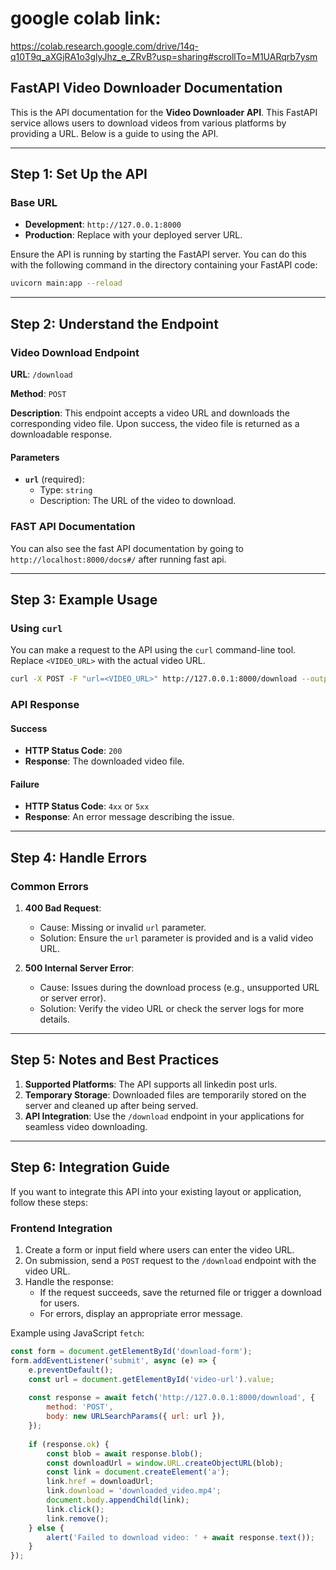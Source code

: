 # google colab link:

https://colab.research.google.com/drive/14q-q10T9q_aXGjRA1o3glyJhz_e_ZRvB?usp=sharing#scrollTo=M1UARqrb7ysm

## FastAPI Video Downloader Documentation

This is the API documentation for the **Video Downloader API**. This FastAPI service allows users to download videos from various platforms by providing a URL. Below is a guide to using the API.

---

## Step 1: Set Up the API

### Base URL
- **Development**: `http://127.0.0.1:8000`
- **Production**: Replace with your deployed server URL.

Ensure the API is running by starting the FastAPI server. You can do this with the following command in the directory containing your FastAPI code:

```bash
uvicorn main:app --reload
```

---

## Step 2: Understand the Endpoint

### Video Download Endpoint
**URL**: `/download`

**Method**: `POST`

**Description**: This endpoint accepts a video URL and downloads the corresponding video file. Upon success, the video file is returned as a downloadable response.

#### Parameters
- **`url`** (required):
  - Type: `string`
  - Description: The URL of the video to download.
 
### FAST API Documentation

You can also see the fast API documentation by going to `http://localhost:8000/docs#/` after running fast api.

---

## Step 3: Example Usage

### Using `curl`
You can make a request to the API using the `curl` command-line tool. Replace `<VIDEO_URL>` with the actual video URL.

```bash
curl -X POST -F "url=<VIDEO_URL>" http://127.0.0.1:8000/download --output downloaded_video.mp4
```

### API Response
#### Success
- **HTTP Status Code**: `200`
- **Response**: The downloaded video file.

#### Failure
- **HTTP Status Code**: `4xx` or `5xx`
- **Response**: An error message describing the issue.

---

## Step 4: Handle Errors

### Common Errors
1. **400 Bad Request**:
   - Cause: Missing or invalid `url` parameter.
   - Solution: Ensure the `url` parameter is provided and is a valid video URL.

2. **500 Internal Server Error**:
   - Cause: Issues during the download process (e.g., unsupported URL or server error).
   - Solution: Verify the video URL or check the server logs for more details.

---

## Step 5: Notes and Best Practices

1. **Supported Platforms**: The API supports all linkedin post urls.
2. **Temporary Storage**: Downloaded files are temporarily stored on the server and cleaned up after being served.
3. **API Integration**: Use the `/download` endpoint in your applications for seamless video downloading.

---

## Step 6: Integration Guide

If you want to integrate this API into your existing layout or application, follow these steps:

### **Frontend Integration**
1. Create a form or input field where users can enter the video URL.
2. On submission, send a `POST` request to the `/download` endpoint with the video URL.
3. Handle the response:
   - If the request succeeds, save the returned file or trigger a download for users.
   - For errors, display an appropriate error message.

Example using JavaScript `fetch`:

```javascript
const form = document.getElementById('download-form');
form.addEventListener('submit', async (e) => {
    e.preventDefault();
    const url = document.getElementById('video-url').value;
    
    const response = await fetch('http://127.0.0.1:8000/download', {
        method: 'POST',
        body: new URLSearchParams({ url: url }),
    });
    
    if (response.ok) {
        const blob = await response.blob();
        const downloadUrl = window.URL.createObjectURL(blob);
        const link = document.createElement('a');
        link.href = downloadUrl;
        link.download = 'downloaded_video.mp4';
        document.body.appendChild(link);
        link.click();
        link.remove();
    } else {
        alert('Failed to download video: ' + await response.text());
    }
});
```
